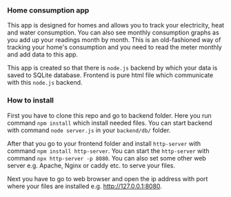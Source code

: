 ### Home consumption app
This app is designed for homes and allows you to track your electricity, heat and water consumption. You can also see monthly consumption graphs as you add up your readings month by month. This is an old-fashioned way of tracking your home's consumption and you need to read the meter monthly and add data to this app.

This app is created so that there is `node.js` backend by which your data is saved to SQLite database. Frontend is pure html file which communicate with this `node.js` backend.

### How to install

First you have to clone this repo and go to backend folder. Here you run command `npm install` which install needed files. You can start backend with command `node server.js` in your `backend/db/` folder. 

After that you go to your frontend folder and install `http-server` with command `npm install http-server`. You can start the `http-server` with command `npx http-server -p 8080`. You can also set some other web server e.g. Apache, Nginx or caddy etc. to serve your files.

Next you have to go to web browser and open the ip address with port where your files are installed e.g. http://127.0.0.1:8080.
